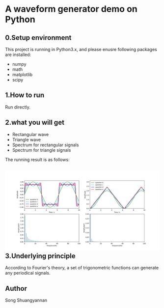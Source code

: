 A waveform generator demo on Python
===
0.Setup environment
---
This project is running in Python3.x, and please enusre following packages are installed:
* numpy
* math
* matplotlib
* scipy

1.How to run
---
Run directly.

2.what you will get
---
* Rectangular wave
* Triangle wave
* Spectrum for rectangular signals
* Spectrum for triangle signals

The running result is as follows:

![waveform](https://github.com/yannysong/signals-and-systems/raw/main/signals/Figure_1.png)
3.Underlying principle
---
According to Fourier's theory, a set of trigonometric functions can generate any periodical signals.


Author
---
Song Shuangyannan
